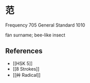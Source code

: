 # 范
Frequency 705
General Standard 1010

fàn
surname; bee-like insect

## References
- [[HSK 5]]
- [[8 Strokes]]
- [[艸 Radical]]